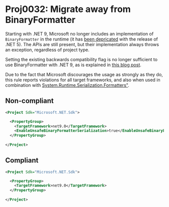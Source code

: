 # Proj0032: Migrate away from BinaryFormatter
Starting with .NET 9, Microsoft no longer includes an implementation of
`BinaryFormatter` in the runtime (it has [been depricated](https://learn.microsoft.com/en-us/dotnet/core/compatibility/serialization/5.0/binaryformatter-serialization-obsolete)
with the release of .NET 5). The APIs are still present, but their
implementation always throws an exception, regardless of project type.

Setting the existing backwards compatibility flag is no longer sufficient
to use BinaryFormatter with .NET 9, as is explained in [this blog post](https://devblogs.microsoft.com/dotnet/binaryformatter-removed-from-dotnet-9/).

Due to the fact that Microsoft discourages the usage as strongly as they
do, this rule reports violations for all target frameworks, and
also when used in combination with [System.Runtime.Serialization.Formatters"](https://learn.microsoft.com/en-us/dotnet/standard/serialization/binaryformatter-migration-guide/compatibility-package).

## Non-compliant
``` XML
<Project Sdk="Microsoft.NET.Sdk">

  <PropertyGroup>
    <TargetFramework>net9.0</TargetFramework>
	<EnableUnsafeBinaryFormatterSerialization>true</EnableUnsafeBinaryFormatterSerialization>
  </PropertyGroup>
  
</Project>
```

## Compliant
``` XML
<Project Sdk="Microsoft.NET.Sdk">

  <PropertyGroup>
    <TargetFramework>net9.0</TargetFramework>
  </PropertyGroup>
  
</Project>
```
